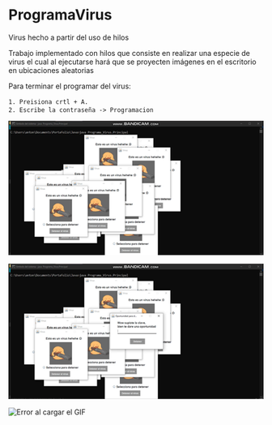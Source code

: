 # ProgramaVirus
Virus hecho a partir del uso de hilos

Trabajo implementado con hilos que consiste en realizar una especie de virus el cual al ejecutarse hará que se proyecten imágenes en el escritorio en ubicaciones aleatorias

Para terminar el programar del virus:

	1. Preisiona crtl + A.
	2. Escribe la contraseña -> Programacion
  
![Error al cargar la imagen](https://github.com/JoseAntSA/ProgramaVirus/blob/main/Assets/Virus_1.png)

![Error al cargar la imagen](https://github.com/JoseAntSA/ProgramaVirus/blob/main/Assets/Virus_2.png)

![Error al cargar el GIF](https://github.com/JoseAntSA/ProgramaVirus/blob/main/Assets/Virus_GIF.gif)
